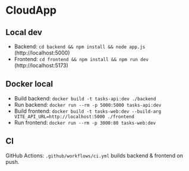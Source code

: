 # CloudApp

## Local dev
- Backend: `cd backend && npm install && node app.js` (http://localhost:5000)
- Frontend: `cd frontend && npm install && npm run dev` (http://localhost:5173)

## Docker local
- Build backend: `docker build -t tasks-api:dev ./backend`
- Run backend: `docker run --rm -p 5000:5000 tasks-api:dev`
- Build frontend: `docker build -t tasks-web:dev --build-arg VITE_API_URL=http://localhost:5000 ./frontend`
- Run frontend: `docker run --rm -p 3000:80 tasks-web:dev`

## CI
GitHub Actions: `.github/workflows/ci.yml` builds backend & frontend on push.
